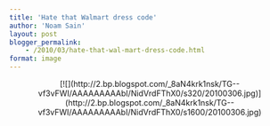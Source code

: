 ```yaml
---
title: 'Hate that Walmart dress code'
author: 'Noam Sain'
layout: post
blogger_permalink:
    - /2010/03/hate-that-wal-mart-dress-code.html
format: image
---
```


<div style="clear: both; text-align: center;">[![](http://2.bp.blogspot.com/_8aN4krk1nsk/TG--vf3vFWI/AAAAAAAAAbI/NidVrdFThX0/s320/20100306.jpg)](http://2.bp.blogspot.com/_8aN4krk1nsk/TG--vf3vFWI/AAAAAAAAAbI/NidVrdFThX0/s1600/20100306.jpg)</div>